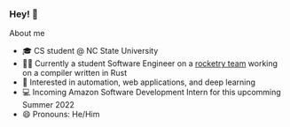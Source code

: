 ### Hey! 👋

About me
- 🎓 CS student @ NC State University 
- 👨‍🔬 Currently a student Software Engineer on a [rocketry team](http://liquidrocketry.com/) working on a compiler written in Rust
- 🔬 Interested in automation, web applications, and deep learning
- 💻 Incoming Amazon Software Development Intern for this upcomming Summer 2022
- 😄 Pronouns: He/Him

